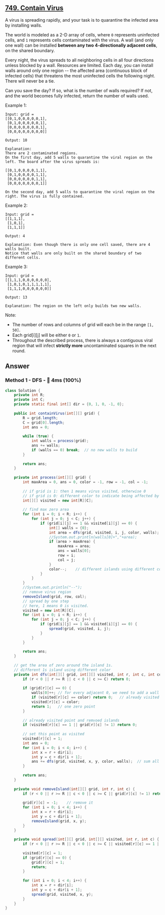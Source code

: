 ## [749. Contain Virus](https://leetcode.com/problems/contain-virus/)

A virus is spreading rapidly, and your task is to quarantine the infected area by installing walls.

The world is modeled as a 2-D array of cells, where `0` represents uninfected cells, and `1` represents cells contaminated with the virus. A wall (and only one wall) can be installed **between any two 4-directionally adjacent cells**, on the shared boundary.

Every night, the virus spreads to all neighboring cells in all four directions unless blocked by a wall. Resources are limited. Each day, you can install walls around only one region -- the affected area (continuous block of infected cells) that threatens the most uninfected cells the following night. There will never be a tie.

Can you save the day? If so, what is the number of walls required? If not, and the world becomes fully infected, return the number of walls used.

Example 1:

```
Input: grid = 
[[0,1,0,0,0,0,0,1],
 [0,1,0,0,0,0,0,1],
 [0,0,0,0,0,0,0,1],
 [0,0,0,0,0,0,0,0]]
 
Output: 10

Explanation:
There are 2 contaminated regions.
On the first day, add 5 walls to quarantine the viral region on the left. The board after the virus spreads is:

[[0,1,0,0,0,0,1,1],
 [0,1,0,0,0,0,1,1],
 [0,0,0,0,0,0,1,1],
 [0,0,0,0,0,0,0,1]]

On the second day, add 5 walls to quarantine the viral region on the right. The virus is fully contained.
```

Example 2:

```
Input: grid = 
[[1,1,1],
 [1,0,1],
 [1,1,1]]
 
Output: 4

Explanation: Even though there is only one cell saved, there are 4 walls built.
Notice that walls are only built on the shared boundary of two different cells.
```

Example 3:

```
Input: grid = 
[[1,1,1,0,0,0,0,0,0],
 [1,0,1,0,1,1,1,1,1],
 [1,1,1,0,0,0,0,0,0]]
 
Output: 13

Explanation: The region on the left only builds two new walls.
```

Note:
- The number of rows and columns of grid will each be in the range `[1, 50]`.
- Each grid[i][j] will be either `0` or `1`.
- Throughout the described process, there is always a contiguous viral region that will infect **strictly more** uncontaminated squares in the next round.

## Answer
### Method 1 - DFS - :rocket: 4ms (100%)

```java
class Solution {
    private int R;
    private int C;
    private static final int[] dir = {0, 1, 0, -1, 0};
    
    public int containVirus(int[][] grid) {
        R = grid.length;
        C = grid[0].length;
        int ans = 0;
        
        while (true) {
            int walls = process(grid);
            ans += walls;
            if (walls == 0) break;  // no new walls to build
        }
        
        return ans;
    }
    
    private int process(int[][] grid) {
        int maxArea = 0, ans = 0, color = -1, row = -1, col = -1;
        
        // if grid is 1: then 1 means virus visited, otherwise 0
        // if grid is 0: different color to indicate being affected by different virus
        int[][] visited = new int[R][C];
        
        // find max zero area
        for (int i = 0; i < R; i++) {
            for (int j = 0; j < C; j++) {
                if (grid[i][j] == 1 && visited[i][j] == 0) {
                    int[] walls = {0};
                    int area = dfs(grid, visited, i, j, color, walls);
                    //System.out.println(walls[0]+","+area);
                    if (area > maxArea) {
                        maxArea = area;
                        ans = walls[0];
                        row = i;
                        col = j;
                    }
                    color--;    // different islands using different color
                }
            }
        }
        //System.out.println("--");
        // remove virus region
        removeIsland(grid, row, col);
        // spread by one step
        // here, 1 means 0 is visited.
        visited = new int[R][C];
        for (int i = 0; i < R; i++) {
            for (int j = 0; j < C; j++) {
                if (grid[i][j] == 1 && visited[i][j] == 0) {
                    spread(grid, visited, i, j);
                }
            }
        }
        
        return ans;
    }
    
    // get the area of zero around the island 1s. 
    // different 1s island using different color
    private int dfs(int[][] grid, int[][] visited, int r, int c, int color, int[] walls) {
        if (r < 0 || r >= R || c < 0 || c >= C) return 0;
        
        if (grid[r][c] == 0) {
            walls[0]++; // for every adjacent 0, we need to add a wall for it no matter visted or not
            if (visited[r][c] == color) return 0;   // already visited this zero point
            visited[r][c] = color;
            return 1;   // one zero point
        }
        
        // already visited point and remvoed islands
        if (visited[r][c] == 1 || grid[r][c] != 1) return 0;
        
        // set this point as visited
        visited[r][c] = 1;
        int ans = 0;
        for (int i = 0; i < 4; i++) {
            int x = r + dir[i];
            int y = c + dir[i + 1];
            ans += dfs(grid, visited, x, y, color, walls);  // sum all zero point
        }
        
        return ans;
    }
    
    private void removeIsland(int[][] grid, int r, int c) {
        if (r < 0 || r >= R || c < 0 || c >= C || grid[r][c] != 1) return ;
        
        grid[r][c] = -1;    // remove it
        for (int i = 0; i < 4; i++) {
            int x = r + dir[i];
            int y = c + dir[i + 1];
            removeIsland(grid, x, y);
        }
    }
    
    private void spread(int[][] grid, int[][] visited, int r, int c) {
        if (r < 0 || r >= R || c < 0 || c >= C || visited[r][c] == 1 || grid[r][c] == -1) return ;
    
        visited[r][c] = 1;
        if (grid[r][c] == 0) {
            grid[r][c] = 1;
            return;
        }
        
        for (int i = 0; i < 4; i++) {
            int x = r + dir[i];
            int y = c + dir[i + 1];
            spread(grid, visited, x, y);
        }
    }
}
```

